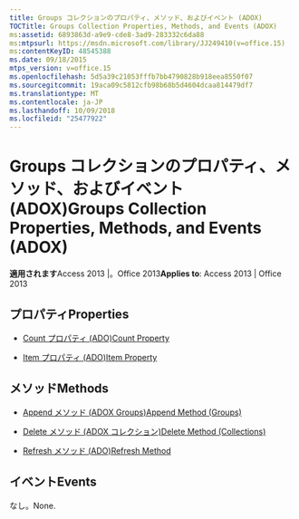 ```yaml
---
title: Groups コレクションのプロパティ、メソッド、およびイベント (ADOX)
TOCTitle: Groups Collection Properties, Methods, and Events (ADOX)
ms:assetid: 6893863d-a9e9-cde8-3ad9-283332c6da88
ms:mtpsurl: https://msdn.microsoft.com/library/JJ249410(v=office.15)
ms:contentKeyID: 48545388
ms.date: 09/18/2015
mtps_version: v=office.15
ms.openlocfilehash: 5d5a39c21053fffb7bb4790828b918eea8550f07
ms.sourcegitcommit: 19aca09c5812cfb98b68b5d4604dcaa814479df7
ms.translationtype: MT
ms.contentlocale: ja-JP
ms.lasthandoff: 10/09/2018
ms.locfileid: "25477922"
---
```

# <a name="groups-collection-properties-methods-and-events-adox"></a><span data-ttu-id="6476d-102">Groups コレクションのプロパティ、メソッド、およびイベント (ADOX)</span><span class="sxs-lookup"><span data-stu-id="6476d-102">Groups Collection Properties, Methods, and Events (ADOX)</span></span>


<span data-ttu-id="6476d-103">**適用されます**Access 2013 |。Office 2013</span><span class="sxs-lookup"><span data-stu-id="6476d-103">**Applies to**: Access 2013 | Office 2013</span></span>

## <a name="properties"></a><span data-ttu-id="6476d-104">プロパティ</span><span class="sxs-lookup"><span data-stu-id="6476d-104">Properties</span></span>

- [<span data-ttu-id="6476d-105">Count プロパティ (ADO)</span><span class="sxs-lookup"><span data-stu-id="6476d-105">Count Property</span></span>](count-property-ado.md)

- [<span data-ttu-id="6476d-106">Item プロパティ (ADO)</span><span class="sxs-lookup"><span data-stu-id="6476d-106">Item Property</span></span>](item-property-ado.md)

## <a name="methods"></a><span data-ttu-id="6476d-107">メソッド</span><span class="sxs-lookup"><span data-stu-id="6476d-107">Methods</span></span>

- [<span data-ttu-id="6476d-108">Append メソッド (ADOX Groups)</span><span class="sxs-lookup"><span data-stu-id="6476d-108">Append Method (Groups)</span></span>](append-method-adox-groups.md)

- [<span data-ttu-id="6476d-109">Delete メソッド (ADOX コレクション)</span><span class="sxs-lookup"><span data-stu-id="6476d-109">Delete Method (Collections)</span></span>](delete-method-adox-collections.md)

- [<span data-ttu-id="6476d-110">Refresh メソッド (ADO)</span><span class="sxs-lookup"><span data-stu-id="6476d-110">Refresh Method</span></span>](refresh-method-ado.md)

## <a name="events"></a><span data-ttu-id="6476d-111">イベント</span><span class="sxs-lookup"><span data-stu-id="6476d-111">Events</span></span>

<span data-ttu-id="6476d-112">なし。</span><span class="sxs-lookup"><span data-stu-id="6476d-112">None.</span></span>

